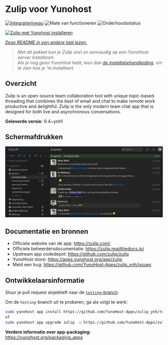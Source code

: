 <!--
NB: Deze README is automatisch gegenereerd door <https://github.com/YunoHost/apps/tree/master/tools/readme_generator>
Hij mag NIET handmatig aangepast worden.
-->

# Zulip voor Yunohost

[![Integratieniveau](https://apps.yunohost.org/badge/integration/zulip)](https://ci-apps.yunohost.org/ci/apps/zulip/)
![Mate van functioneren](https://apps.yunohost.org/badge/state/zulip)
![Onderhoudsstatus](https://apps.yunohost.org/badge/maintained/zulip)

[![Zulip met Yunohost installeren](https://install-app.yunohost.org/install-with-yunohost.svg)](https://install-app.yunohost.org/?app=zulip)

*[Deze README in een andere taal lezen.](./ALL_README.md)*

> *Met dit pakket kun je Zulip snel en eenvoudig op een YunoHost-server installeren.*  
> *Als je nog geen YunoHost hebt, lees dan [de installatiehandleiding](https://yunohost.org/install), om te zien hoe je 'm installeert.*

## Overzicht

Zulip is an open-source team collaboration tool with unique topic-based threading that combines the best of email and chat to make remote work productive and delightful. Zulip is the only modern team chat app that is designed for both live and asynchronous conversations.

**Geleverde versie:** 9.4~ynh1

## Schermafdrukken

![Schermafdrukken van Zulip](./doc/screenshots/screenshot.webp)

## Documentatie en bronnen

- Officiele website van de app: <https://zulip.com/>
- Officiele beheerdersdocumentatie: <https://zulip.readthedocs.io/>
- Upstream app codedepot: <https://github.com/zulip/zulip>
- YunoHost-store: <https://apps.yunohost.org/app/zulip>
- Meld een bug: <https://github.com/YunoHost-Apps/zulip_ynh/issues>

## Ontwikkelaarsinformatie

Stuur je pull request alsjeblieft naar de [`testing`-branch](https://github.com/YunoHost-Apps/zulip_ynh/tree/testing).

Om de `testing`-branch uit te proberen, ga als volgt te werk:

```bash
sudo yunohost app install https://github.com/YunoHost-Apps/zulip_ynh/tree/testing --debug
of
sudo yunohost app upgrade zulip -u https://github.com/YunoHost-Apps/zulip_ynh/tree/testing --debug
```

**Verdere informatie over app-packaging:** <https://yunohost.org/packaging_apps>
